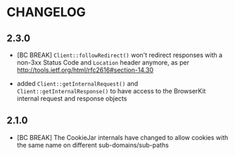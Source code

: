 CHANGELOG
=========

2.3.0
-----

 * [BC BREAK] `Client::followRedirect()` won't redirect responses with
   a non-3xx Status Code and `Location` header anymore, as per 
   http://tools.ietf.org/html/rfc2616#section-14.30

 * added `Client::getInternalRequest()` and `Client::getInternalResponse()` to
   have access to the BrowserKit internal request and response objects

2.1.0
-----

 * [BC BREAK] The CookieJar internals have changed to allow cookies with the
   same name on different sub-domains/sub-paths
